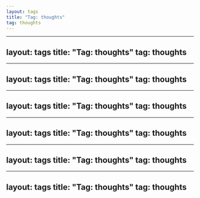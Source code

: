 ```yaml
---
layout: tags
title: "Tag: thoughts"
tag: thoughts
---
```

---
layout: tags
title: "Tag: thoughts"
tag: thoughts
---
---
layout: tags
title: "Tag: thoughts"
tag: thoughts
---
---
layout: tags
title: "Tag: thoughts"
tag: thoughts
---
---
layout: tags
title: "Tag: thoughts"
tag: thoughts
---
---
layout: tags
title: "Tag: thoughts"
tag: thoughts
---
---
layout: tags
title: "Tag: thoughts"
tag: thoughts
---
